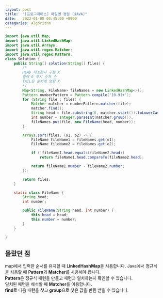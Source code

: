 ```yaml
---
layout: post
title:  "[프로그래머스] 파일명 정렬 (JAVA)"
date:   2022-01-08 00:45:00 +0900
categories: Algorithm
---
```


```java
import java.util.Map;
import java.util.LinkedHashMap;
import java.util.Arrays;
import java.util.regex.Matcher;
import java.util.regex.Pattern;
class Solution {
    public String[] solution(String[] files) {
        /*
        HEAD 대소문자 구분 X
        앞에 0 무시 숫자 순
        TAIL은 순서에 영향 X
        */
        Map<String, FileName> fileNames = new LinkedHashMap<>();
        Pattern numberPattern = Pattern.compile("[0-9]+");
        for (String file : files) {
            Matcher matcher = numberPattern.matcher(file);
            matcher.find();
            String head = file.substring(0, matcher.start()).toLowerCase();
            int number = Integer.parseInt(matcher.group());
            fileNames.put(file, new FileName(head, number));
        }

        Arrays.sort(files, (o1, o2) -> {
            FileName fileName1 = fileNames.get(o1);
            FileName fileName2 = fileNames.get(o2);

            if (!fileName1.head.equals(fileName2.head))
                return fileName1.head.compareTo(fileName2.head);

            return fileName1.number - fileName2.number;
        });

        return files;
    }

    static class FileName {
        String head;
        int number;

        public FileName(String head, int number) {
            this.head = head;
            this.number = number;
        }
    }

}
```

## 몰랐던 점
map에서 입력한 순서를 유지할 때 **LinkedHashMap**을 사용합니다.
Java에서 정규식을 사용할 때 **Pattern**과 **Matcher**를 사용해야 합니다.  
**Pattern**은 정규식 패턴을 만들고 패턴과 일치하는지 확인할 수 있습니다.  
일치된 패턴을 해석할 때 **Matcher**를 이용합니다.  
**find**로 다음 패턴을 찾고 **group**으로 찾은 값을 반환 받을 수 있습니다.  

